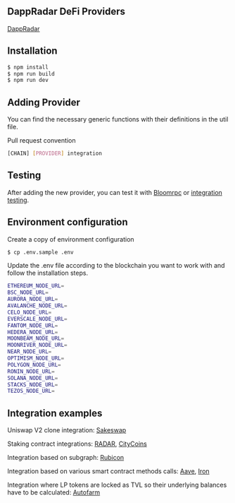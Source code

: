 ## DappRadar DeFi Providers

[DappRadar](https://dappradar.com/)

## Installation

```bash
$ npm install
$ npm run build
$ npm run dev
```

## Adding Provider

You can find the necessary generic functions with their definitions in the util file.

Pull request convention

```bash
[CHAIN] [PROVIDER] integration
```

## Testing

After adding the new provider, you can test it with [Bloomrpc](https://github.com/bloomrpc/bloomrpc) or [integration testing](https://github.com/dappradar/dappradar-defi-providers/blob/master/src/factory/factory.spec.ts).

## Environment configuration

Create a copy of environment configuration

```bash
$ cp .env.sample .env
```

Update the .env file according to the blockchain you want to work with and follow the installation steps.

```bash
ETHEREUM_NODE_URL=
BSC_NODE_URL=
AURORA_NODE_URL=
AVALANCHE_NODE_URL=
CELO_NODE_URL=
EVERSCALE_NODE_URL=
FANTOM_NODE_URL=
HEDERA_NODE_URL=
MOONBEAM_NODE_URL=
MOONRIVER_NODE_URL=
NEAR_NODE_URL=
OPTIMISM_NODE_URL=
POLYGON_NODE_URL=
RONIN_NODE_URL=
SOLANA_NODE_URL=
STACKS_NODE_URL=
TEZOS_NODE_URL=
```

## Integration examples

Uniswap V2 clone integration: [Sakeswap](https://github.com/dappradar/dappradar-defi-providers/tree/master/src/factory/providers/ethereum/sakeswap)

Staking contract integrations: [RADAR](https://github.com/dappradar/dappradar-defi-providers/tree/master/src/factory/providers/ethereum/radarstaking), [CityCoins](https://github.com/dappradar/dappradar-defi-providers/tree/master/src/factory/providers/stacks/citycoins)

Integration based on subgraph: [Rubicon](https://github.com/dappradar/dappradar-defi-providers/tree/master/src/factory/providers/optimism/rubicon)

Integration based on various smart contract methods calls: [Aave](https://github.com/dappradar/dappradar-defi-providers/tree/master/src/factory/providers/avalanche/aave), [Iron](https://github.com/dappradar/dappradar-defi-providers/tree/master/src/factory/providers/polygon/iron)

Integration where LP tokens are locked as TVL so their underlying balances have to be calculated: [Autofarm](https://github.com/dappradar/dappradar-defi-providers/tree/master/src/factory/providers/bsc/autofarm)
